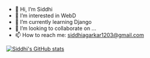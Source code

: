 - 👋 Hi, I’m Siddhi
- 👀 I’m interested in WebD
- 🌱 I’m currently learning Django
- 💞️ I’m looking to collaborate on ...
- 📫 How to reach me: siddhiagarkar1203@gmail.com

<!---
siddhiagarkar/siddhiagarkar is a ✨ special ✨ repository because its `README.md` (this file) appears on your GitHub profile.
You can click the Preview link to take a look at your changes.
--->

[![Siddhi's GitHub stats](https://github-readme-stats.vercel.app/api?username=siddhiagarkar)](https://github.com/anuraghazra/github-readme-stats)
